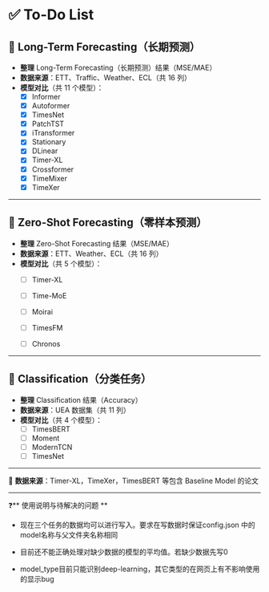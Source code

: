 # ✅ To-Do List

## 📌 Long-Term Forecasting（长期预测）
- **整理** Long-Term Forecasting（长期预测）结果（MSE/MAE）
- **数据来源**：ETT、Traffic、Weather、ECL（共 16 列）
- **模型对比**（共 11 个模型）：
  - [x] Informer
  - [x] Autoformer
  - [x] TimesNet
  - [X] PatchTST
  - [x] iTransformer
  - [x] Stationary
  - [x] DLinear
  - [x] Timer-XL
  - [x] Crossformer
  - [x] TimeMixer
  - [x] TimeXer

---

## 📌 Zero-Shot Forecasting（零样本预测）
- **整理** Zero-Shot Forecasting 结果（MSE/MAE）
- **数据来源**：ETT、Weather、ECL（共 16 列）
- **模型对比**（共 5 个模型）：
  - [ ] Timer-XL
  - [ ] Time-MoE
  - [ ] Moirai
  - [ ] TimesFM
  - [ ] Chronos
  

---

## 📌 Classification（分类任务）
- **整理** Classification 结果（Accuracy）
- **数据来源**：UEA 数据集（共 11 列）
- **模型对比**（共 4 个模型）：
  - [ ] TimesBERT
  - [ ] Moment
  - [ ] ModernTCN
  - [ ] TimesNet

---

📌 **数据来源**：Timer-XL，TimeXer，TimesBERT 等包含 Baseline Model 的论文  

---

❓** 使用说明与待解决的问题 **

- 现在三个任务的数据均可以进行写入。要求在写数据时保证config.json
中的model名称与父文件夹名称相同

- 目前还不能正确处理对缺少数据的模型的平均值。若缺少数据先写0

- model_type目前只能识别deep-learning，其它类型的在网页上有不影响使用的显示bug

